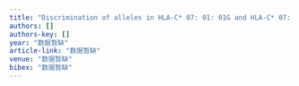 ```yaml
---
title: "Discrimination of alleles in HLA-C* 07: 01: 01G and HLA-C* 07: 02: 01G groups through detection sequences in exons 1 to 7 of HLA-C locus by using polymerase chain reaction …"
authors: []
authors-key: []
year: "数据暂缺"
article-link: "数据暂缺"
venue: "数据暂缺"
bibex: "数据暂缺"
---
```

